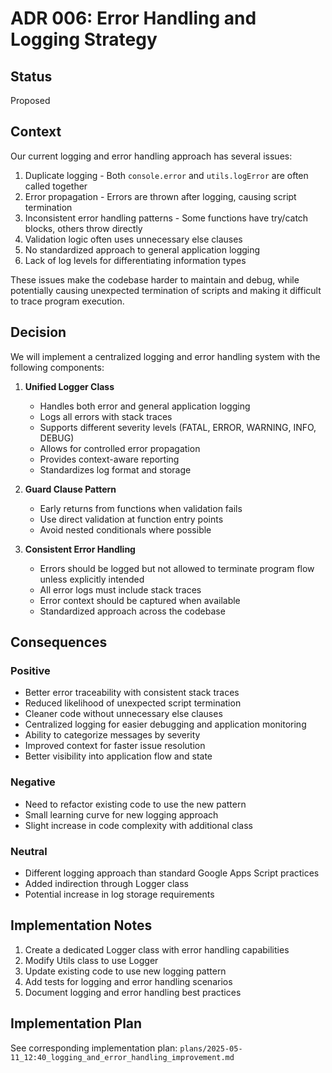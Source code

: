 # ADR 006: Error Handling and Logging Strategy

## Status

Proposed

## Context

Our current logging and error handling approach has several issues:
1. Duplicate logging - Both `console.error` and `utils.logError` are often called together
2. Error propagation - Errors are thrown after logging, causing script termination
3. Inconsistent error handling patterns - Some functions have try/catch blocks, others throw directly
4. Validation logic often uses unnecessary else clauses
5. No standardized approach to general application logging
6. Lack of log levels for differentiating information types

These issues make the codebase harder to maintain and debug, while potentially causing unexpected termination of scripts and making it difficult to trace program execution.

## Decision

We will implement a centralized logging and error handling system with the following components:

1. **Unified Logger Class**
   - Handles both error and general application logging
   - Logs all errors with stack traces
   - Supports different severity levels (FATAL, ERROR, WARNING, INFO, DEBUG)
   - Allows for controlled error propagation
   - Provides context-aware reporting
   - Standardizes log format and storage

2. **Guard Clause Pattern**
   - Early returns from functions when validation fails
   - Use direct validation at function entry points
   - Avoid nested conditionals where possible

3. **Consistent Error Handling**
   - Errors should be logged but not allowed to terminate program flow unless explicitly intended
   - All error logs must include stack traces
   - Error context should be captured when available
   - Standardized approach across the codebase

## Consequences

### Positive
- Better error traceability with consistent stack traces
- Reduced likelihood of unexpected script termination
- Cleaner code without unnecessary else clauses
- Centralized logging for easier debugging and application monitoring
- Ability to categorize messages by severity
- Improved context for faster issue resolution
- Better visibility into application flow and state

### Negative
- Need to refactor existing code to use the new pattern
- Small learning curve for new logging approach
- Slight increase in code complexity with additional class

### Neutral
- Different logging approach than standard Google Apps Script practices
- Added indirection through Logger class
- Potential increase in log storage requirements

## Implementation Notes

1. Create a dedicated Logger class with error handling capabilities
2. Modify Utils class to use Logger
3. Update existing code to use new logging pattern
4. Add tests for logging and error handling scenarios
5. Document logging and error handling best practices

## Implementation Plan
See corresponding implementation plan: `plans/2025-05-11_12:40_logging_and_error_handling_improvement.md` 